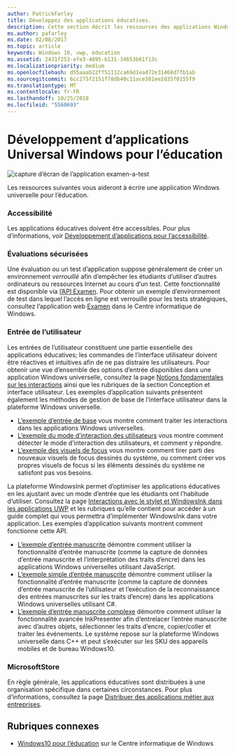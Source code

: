 ```yaml
---
author: PatrickFarley
title: Développez des applications éducatives.
description: Cette section décrit les ressources des applications Windows universelles à votre disposition pour l’écriture d’applications éducatives pour la plateforme Windows10.
ms.author: pafarley
ms.date: 02/08/2017
ms.topic: article
keywords: Windows 10, uwp, éducation
ms.assetid: 2431f253-efe3-4895-b131-34653b61f13c
ms.localizationpriority: medium
ms.openlocfilehash: d55aaab22ff51112ca69d1ead72e31468d7fb1ab
ms.sourcegitcommit: 6cc275f2151f78db40c11ace381ee2d35f0155f9
ms.translationtype: MT
ms.contentlocale: fr-FR
ms.lasthandoff: 10/25/2018
ms.locfileid: "5560693"
---
```

# <a name="develop-universal-windows-apps-for-education"></a>Développement d’applications Universal Windows pour l’éducation
![capture d’écran de l’application examen-a-test](images/take-a-test-screen-small.png)

Les ressources suivantes vous aideront à écrire une application Windows universelle pour l’éducation.

### <a name="accessibility"></a>Accessibilité
Les applications éducatives doivent être accessibles. Pour plus d’informations, voir [Développement d’applications pour l’accessibilité](https://developer.microsoft.com/windows/accessible-apps).


### <a name="secure-assessments"></a>Évaluations sécurisées
Une évaluation ou un test d’application suppose généralement de créer un environnement *verrouillé* afin d’empêcher les étudiants d’utiliser d’autres ordinateurs ou ressources Internet au cours d’un test. Cette fonctionnalité est disponible via [l’API Examen](take-a-test-api.md). Pour obtenir un exemple d’environnement de test dans lequel l’accès en ligne est verrouillé pour les tests stratégiques, consultez l’application web [Examen](https://technet.microsoft.com/edu/windows/take-tests-in-windows-10) dans le Centre informatique de Windows.

### <a name="user-input"></a>Entrée de l’utilisateur
Les entrées de l’utilisateur constituent une partie essentielle des applications éducatives; les commandes de l’interface utilisateur doivent être réactives et intuitives afin de ne pas distraire les utilisateurs. Pour obtenir une vue d’ensemble des options d’entrée disponibles dans une application Windows universelle, consultez la page [Notions fondamentales sur les interactions](https://docs.microsoft.com/windows/uwp/design/input/input-primer) ainsi que les rubriques de la section Conception et interface utilisateur. Les exemples d’application suivants présentent également les méthodes de gestion de base de l’interface utilisateur dans la plateforme Windows universelle.
- [L’exemple d’entrée de base](https://github.com/Microsoft/Windows-universal-samples/tree/master/Samples/BasicInput) vous montre comment traiter les interactions dans les applications Windows universelles.
- [L’exemple du mode d’interaction des utilisateurs](https://github.com/Microsoft/Windows-universal-samples/tree/master/Samples/UserInteractionMode) vous montre comment détecter le mode d’interaction des utilisateurs, et comment y répondre.
- [L’exemple des visuels de focus](https://github.com/Microsoft/Windows-universal-samples/tree/master/Samples/XamlFocusVisuals) vous montre comment tirer parti des nouveaux visuels de focus dessinés du système, ou comment créer vos propres visuels de focus si les éléments dessinés du système ne satisfont pas vos besoins.

La plateforme WindowsInk permet d’optimiser les applications éducatives en les ajustant avec un mode d’entrée que les étudiants ont l’habitude d’utiliser. Consultez la page [Interactions avec le stylet et WindowsInk dans les applications UWP](https://docs.microsoft.com/windows/uwp/design/input/pen-and-stylus-interactions) et les rubriques qu’elle contient pour accéder à un guide complet qui vous permettra d’implémenter WindowsInk dans votre application. Les exemples d’application suivants montrent comment fonctionne cette API.
- [L’exemple d’entrée manuscrite](https://github.com/Microsoft/Windows-universal-samples/tree/master/Samples/Ink) démontre comment utiliser la fonctionnalité d’entrée manuscrite (comme la capture de données d’entrée manuscrite et l’interprétation des traits d’encre) dans les applications Windows universelles utilisant JavaScript.
- [L’exemple simple d’entrée manuscrite](https://github.com/Microsoft/Windows-universal-samples/tree/master/Samples/SimpleInk) démontre comment utiliser la fonctionnalité d’entrée manuscrite (comme la capture de données d’entrée manuscrite de l’utilisateur et l’exécution de la reconnaissance des entrées manuscrites sur les traits d’encre) dans les applications Windows universelles utilisant C#.
- [L’exemple d’entrée manuscrite complexe](https://github.com/Microsoft/Windows-universal-samples/tree/master/Samples/ComplexInk) démontre comment utiliser la fonctionnalité avancée InkPresenter afin d’entrelacer l’entrée manuscrite avec d’autres objets, sélectionner les traits d’encre, copier/coller et traiter les événements. Le système repose sur la plateforme Windows universelle dans C++ et peut s’exécuter sur les SKU des appareils mobiles et de bureau Windows10.


### <a name="microsoft-store"></a>MicrosoftStore
En règle générale, les applications éducatives sont distribuées à une organisation spécifique dans certaines circonstances. Pour plus d’informations, consultez la page [Distribuer des applications métier aux entreprises](https://msdn.microsoft.com/windows/uwp/publish/distribute-lob-apps-to-enterprises).

## <a name="related-topics"></a>Rubriques connexes
- [Windows10 pour l’éducation](https://technet.microsoft.com/edu/windows/index) sur le Centre informatique de Windows
